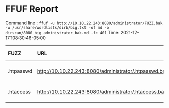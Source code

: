# FFUF Report

  Command line : `ffuf -u http://10.10.22.243:8080/administrator/FUZZ.bak -w /usr/share/wordlists/dirb/big.txt -of md -o dirscan/8080_big_administrator_bak.md -fc 401`
  Time: 2021-12-17T08:30:46-05:00

  | FUZZ | URL | Redirectlocation | Position | Status Code | Content Length | Content Words | Content Lines | Content Type | ResultFile |
  | :- | :-- | :--------------- | :---- | :------- | :---------- | :------------- | :------------ | :--------- | :----------- |
  | .htpasswd | http://10.10.22.243:8080/administrator/.htpasswd.bak |  | 16 | 403 | 279 | 20 | 10 | text/html; charset=iso-8859-1 |  |
  | .htaccess | http://10.10.22.243:8080/administrator/.htaccess.bak |  | 15 | 403 | 279 | 20 | 10 | text/html; charset=iso-8859-1 |  |
  